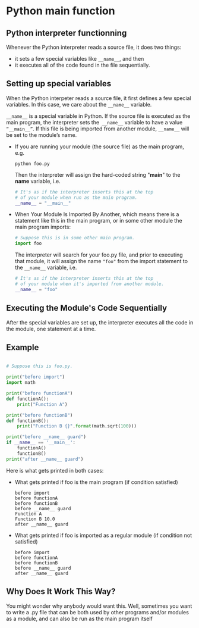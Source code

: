 # Python main function 

## Python interpreter functionning

Whenever the Python interpreter reads a source file, it does two things:

- it sets a few special variables like ``__name__``, and then
- it executes all of the code found in the file sequentially.

## Setting up special variables

When the Python interpeter reads a source file, it first defines a few special variables. In this case, we care about the ``__name__`` variable. 

``__name__`` is a special variable in Python. If the source file is executed as the main program, the interpreter sets the`` __name__`` variable to have a value ``“__main__”``. If this file is being imported from another module, ``__name__`` will be set to the module’s name.

- If you are running your module (the source file) as the main program, e.g.
    ```
    python foo.py
    ````
    Then the interpreter will assign the hard-coded string "__main__" to the __name__ variable, i.e.

    ```python
    # It's as if the interpreter inserts this at the top
    # of your module when run as the main program.
    __name__ = "__main__" 
    ```
- When Your Module Is Imported By Another, which means there is a statement like this in the main program, or in some other module the main program imports:
    ```python
    # Suppose this is in some other main program.
    import foo
    ```
    The interpreter will search for your foo.py file, and prior to executing that module, it will assign the name ``"foo"`` from the import statement to the ``__name__`` variable, i.e.

    ```python
    # It's as if the interpreter inserts this at the top
    # of your module when it's imported from another module.
    __name__ = "foo"
    ```
## Executing the Module's Code Sequentially

After the special variables are set up, the interpreter executes all the code in the module, one statement at a time.

## Example

```python

# Suppose this is foo.py.

print("before import")
import math

print("before functionA")
def functionA():
    print("Function A")

print("before functionB")
def functionB():
    print("Function B {}".format(math.sqrt(100)))

print("before __name__ guard")
if __name__ == '__main__':
    functionA()
    functionB()
print("after __name__ guard")

```
Here is what gets printed in both cases:
- What gets printed if foo is the main program (if condition satisfied)

    ```
    before import
    before functionA
    before functionB
    before __name__ guard
    Function A
    Function B 10.0
    after __name__ guard
    ```

- What gets printed if foo is imported as a regular module (if condition not satisfied)

    ```
    before import
    before functionA
    before functionB
    before __name__ guard
    after __name__ guard
    ```

## Why Does It Work This Way?

You might wonder why anybody would want this. Well, sometimes you want to write a .py file that can be both used by other programs and/or modules as a module, and can also be run as the main program itself